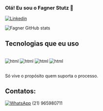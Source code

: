 ### Olá! Eu sou o Fagner Stutz 👋


[![Linkedin](https://img.shields.io/badge/LinkedIn-0077B5?style=for-the-badge&logo=linkedin&logoColor=white)](https://www.linkedin.com/in/fagner-stutz-7a4255263/)

![Fagner GitHub stats](https://github-readme-stats.vercel.app/api?username=FagnerStutz&show_icons=true&theme=radical)


## Tecnologias que eu uso

<div style="display: inline_blok"><br/>
  <img align="center" alt="html" src="https://img.shields.io/badge/HTML-239120?style=for-the-badge&logo=html5&logoColor=white"/>
  <img align="center" alt="html" src="https://img.shields.io/badge/CSS-239120?&style=for-the-badge&logo=css3&logoColor=white"/>
  <img align="center" alt="html" src="https://img.shields.io/badge/JavaScript-F7DF1E?style=for-the-badge&logo=javascript&logoColor=black"/>
  <img align="center" alt="html" src="https://img.shields.io/badge/Python-3776AB?style=for-the-badge&logo=python&logoColor=white"/>
</div><br/>

Só vive o propósito quem suporta o processo.

## Contatos:

[![WhatsApp](https://img.shields.io/badge/WhatsApp-25D366?style=for-the-badge&logo=whatsapp&logoColor=white)]() 
(21) 965980711
